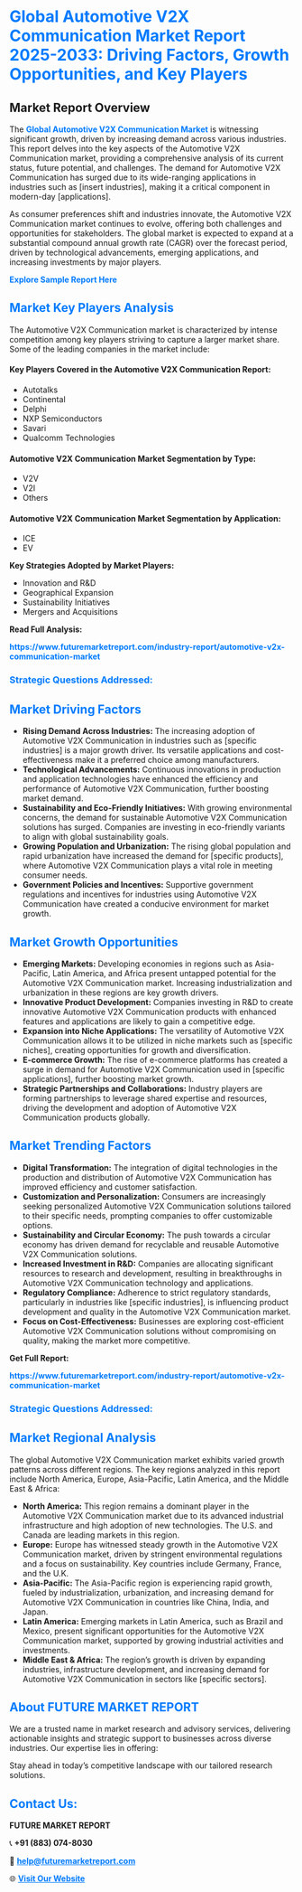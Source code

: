 <h1 style="color: #007BFF;">Global Automotive V2X Communication Market Report 2025-2033: Driving Factors, Growth Opportunities, and Key Players</h1>

<section id="overview">
<h2>Market Report Overview</h2>
<p>The <a href="https://www.futuremarketreport.com/industry-report/automotive-v2x-communication-market" style="color: #007BFF; text-decoration: none;"><strong>Global Automotive V2X Communication Market</strong></a> is witnessing significant growth, driven by increasing demand across various industries. This report delves into the key aspects of the Automotive V2X Communication market, providing a comprehensive analysis of its current status, future potential, and challenges. The demand for Automotive V2X Communication has surged due to its wide-ranging applications in industries such as [insert industries], making it a critical component in modern-day [applications].</p>
<p>As consumer preferences shift and industries innovate, the Automotive V2X Communication market continues to evolve, offering both challenges and opportunities for stakeholders. The global market is expected to expand at a substantial compound annual growth rate (CAGR) over the forecast period, driven by technological advancements, emerging applications, and increasing investments by major players.</p>
</section>

<section id="overview">
<p><a href="https://www.futuremarketreport.com/request-sample/reportId=45805" style="color: #007BFF; text-decoration: none;"><strong>Explore Sample Report Here</strong></a></p>
</section>

<section id="key-players">
<h2 style="color: #007BFF;">Market Key Players Analysis</h2>
<p>The Automotive V2X Communication market is characterized by intense competition among key players striving to capture a larger market share. Some of the leading companies in the market include:</p>
<h4>Key Players Covered in the Automotive V2X Communication Report:</h4>
<ul><li>Autotalks</li><li>Continental</li><li>Delphi</li><li>NXP Semiconductors</li><li>Savari</li><li>Qualcomm Technologies</li></ul>
<h4>Automotive V2X Communication Market Segmentation by Type:</h4>
<ul><li>V2V</li><li>V2I</li><li>Others</li></ul>

<h4>Automotive V2X Communication Market Segmentation by Application:</h4>
<ul><li>ICE</li><li>EV</li></ul>
<p><strong>Key Strategies Adopted by Market Players:</strong></p>
<ul>
<li>Innovation and R&D</li>
<li>Geographical Expansion</li>
<li>Sustainability Initiatives</li>
<li>Mergers and Acquisitions</li>
</ul>
</section>

<section>
<p><strong>Read Full Analysis: </strong></p><a href="https://www.futuremarketreport.com/industry-report/automotive-v2x-communication-market" style="color: #007BFF; text-decoration: none;"><strong>https://www.futuremarketreport.com/industry-report/automotive-v2x-communication-market</strong></a>
<h3 style="color: #007BFF;">Strategic Questions Addressed:</h3>
</section>

<section id="driving-factors">
<h2 style="color: #007BFF;">Market Driving Factors</h2>
<ul>
<li><strong>Rising Demand Across Industries:</strong> The increasing adoption of Automotive V2X Communication in industries such as [specific industries] is a major growth driver. Its versatile applications and cost-effectiveness make it a preferred choice among manufacturers.</li>
<li><strong>Technological Advancements:</strong> Continuous innovations in production and application technologies have enhanced the efficiency and performance of Automotive V2X Communication, further boosting market demand.</li>
<li><strong>Sustainability and Eco-Friendly Initiatives:</strong> With growing environmental concerns, the demand for sustainable Automotive V2X Communication solutions has surged. Companies are investing in eco-friendly variants to align with global sustainability goals.</li>
<li><strong>Growing Population and Urbanization:</strong> The rising global population and rapid urbanization have increased the demand for [specific products], where Automotive V2X Communication plays a vital role in meeting consumer needs.</li>
<li><strong>Government Policies and Incentives:</strong> Supportive government regulations and incentives for industries using Automotive V2X Communication have created a conducive environment for market growth.</li>
</ul>
</section>

<section id="growth-opportunities">
<h2 style="color: #007BFF;">Market Growth Opportunities</h2>
<ul>
<li><strong>Emerging Markets:</strong> Developing economies in regions such as Asia-Pacific, Latin America, and Africa present untapped potential for the Automotive V2X Communication market. Increasing industrialization and urbanization in these regions are key growth drivers.</li>
<li><strong>Innovative Product Development:</strong> Companies investing in R&D to create innovative Automotive V2X Communication products with enhanced features and applications are likely to gain a competitive edge.</li>
<li><strong>Expansion into Niche Applications:</strong> The versatility of Automotive V2X Communication allows it to be utilized in niche markets such as [specific niches], creating opportunities for growth and diversification.</li>
<li><strong>E-commerce Growth:</strong> The rise of e-commerce platforms has created a surge in demand for Automotive V2X Communication used in [specific applications], further boosting market growth.</li>
<li><strong>Strategic Partnerships and Collaborations:</strong> Industry players are forming partnerships to leverage shared expertise and resources, driving the development and adoption of Automotive V2X Communication products globally.</li>
</ul>
</section>

<section id="trending-factors">
<h2 style="color: #007BFF;">Market Trending Factors</h2>
<ul>
<li><strong>Digital Transformation:</strong> The integration of digital technologies in the production and distribution of Automotive V2X Communication has improved efficiency and customer satisfaction.</li>
<li><strong>Customization and Personalization:</strong> Consumers are increasingly seeking personalized Automotive V2X Communication solutions tailored to their specific needs, prompting companies to offer customizable options.</li>
<li><strong>Sustainability and Circular Economy:</strong> The push towards a circular economy has driven demand for recyclable and reusable Automotive V2X Communication solutions.</li>
<li><strong>Increased Investment in R&D:</strong> Companies are allocating significant resources to research and development, resulting in breakthroughs in Automotive V2X Communication technology and applications.</li>
<li><strong>Regulatory Compliance:</strong> Adherence to strict regulatory standards, particularly in industries like [specific industries], is influencing product development and quality in the Automotive V2X Communication market.</li>
<li><strong>Focus on Cost-Effectiveness:</strong> Businesses are exploring cost-efficient Automotive V2X Communication solutions without compromising on quality, making the market more competitive.</li>
</ul>
</section>

<section>
<p><strong>Get Full Report: </strong></p><a href="https://www.futuremarketreport.com/industry-report/automotive-v2x-communication-market" style="color: #007BFF; text-decoration: none;"><strong>https://www.futuremarketreport.com/industry-report/automotive-v2x-communication-market</strong></a>
<h3 style="color: #007BFF;">Strategic Questions Addressed:</h3>
</section>


<section id="regional-analysis">
<h2 style="color: #007BFF;">Market Regional Analysis</h2>
<p>The global Automotive V2X Communication market exhibits varied growth patterns across different regions. The key regions analyzed in this report include North America, Europe, Asia-Pacific, Latin America, and the Middle East & Africa:</p>
<ul>
<li><strong>North America:</strong> This region remains a dominant player in the Automotive V2X Communication market due to its advanced industrial infrastructure and high adoption of new technologies. The U.S. and Canada are leading markets in this region.</li>
<li><strong>Europe:</strong> Europe has witnessed steady growth in the Automotive V2X Communication market, driven by stringent environmental regulations and a focus on sustainability. Key countries include Germany, France, and the U.K.</li>
<li><strong>Asia-Pacific:</strong> The Asia-Pacific region is experiencing rapid growth, fueled by industrialization, urbanization, and increasing demand for Automotive V2X Communication in countries like China, India, and Japan.</li>
<li><strong>Latin America:</strong> Emerging markets in Latin America, such as Brazil and Mexico, present significant opportunities for the Automotive V2X Communication market, supported by growing industrial activities and investments.</li>
<li><strong>Middle East & Africa:</strong> The region’s growth is driven by expanding industries, infrastructure development, and increasing demand for Automotive V2X Communication in sectors like [specific sectors].</li>
</ul>
</section>

<footer>
<h2 style="color: #007BFF;">About FUTURE MARKET REPORT</h2>
<p>We are a trusted name in market research and advisory services, delivering actionable insights and strategic support to businesses across diverse industries. Our expertise lies in offering:</p>

<p>Stay ahead in today’s competitive landscape with our tailored research solutions.</p>

<h2 style="color: #007BFF;">Contact Us:</h2>
<p><strong>FUTURE MARKET REPORT</strong></p>
<p>📞 <strong>+91 (883) 074-8030</strong></p>
<p>📧 <strong><a href="mailto:help@futuremarketreport.com" style="color: #007BFF;">help@futuremarketreport.com</a></strong></p>
<p>🌐 <strong><a href="https://www.futuremarketreport.com/" style="color: #007BFF;">Visit Our Website</a></strong></p>
</footer>